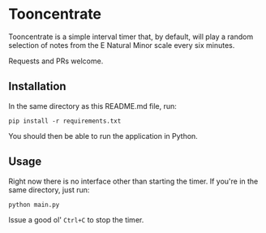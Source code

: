 # Tooncentrate

Tooncentrate is a simple interval timer that, by default, will play a random selection of notes from the E Natural Minor
scale every six minutes.

Requests and PRs welcome.

## Installation
In the same directory as this README.md file, run:

`pip install -r requirements.txt`

You should then be able to run the application in Python.

## Usage
Right now there is no interface other than starting the timer. If you're in the same directory, just run:

`python main.py`

Issue a good ol' `Ctrl+C` to stop the timer.



